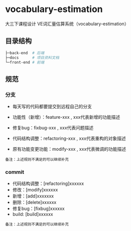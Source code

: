 # vocabulary-estimation
大三下课程设计 VE词汇量估算系统（vocabulary-estimation）



## 目录结构

```bash
├─back-end  # 后端
├─docs      # 项目资料文档
└─front-end # 前端
```



## 规范

### 分支

- 每天写的代码都要提交到远程自己的分支 



- 功能性（新增）：feature-xxx , xxx代表新增的功能描述
- 修复bug：fixbug-xxx , xxx代表问题描述
- 代码结构调整：refactoring-xxx , xxx代表重构的对象描述
- 原有功能变更功能：modify-xxx , xxx代表微调的功能描述

```
备注：上述规则不满足的可以继续补充
```

###  commit

- 代码结构调整：[refactoring]xxxxxx
- 修改：[modify]xxxxxx
- 新增：[add]xxxxxxx
- 删除：[delete]xxxxxx
- 修复bug：[fixbug]xxxxxx
- build: [build]xxxxxx

```
备注：上述规则不满足的可以继续补充
```